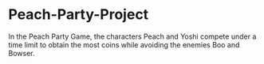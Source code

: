 # Peach-Party-Project

In the Peach Party Game, the characters Peach and Yoshi compete under a time limit to obtain the most coins while avoiding the enemies Boo and Bowser.
